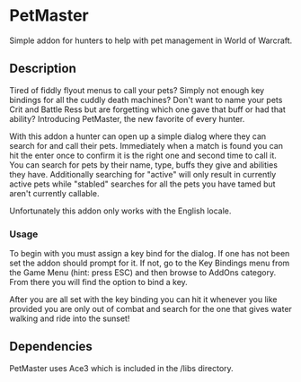 # PetMaster
Simple addon for hunters to help with pet management in World of Warcraft.

## Description
Tired of fiddly flyout menus to call your pets? Simply not enough key bindings for all the cuddly death machines? Don't want to name your pets Crit and Battle Ress but are forgetting which one gave that buff or had that ability? Introducing PetMaster, the new favorite of every hunter.

With this addon a hunter can open up a simple dialog where they can search for and call their pets. Immediately when a match is found you can hit the enter once to confirm it is the right one and second time to call it. You can search for pets by their name, type, buffs they give and abilities they have. Additionally searching for "active" will only result in currently active pets while "stabled" searches for all the pets you have tamed but aren't currently callable.

Unfortunately this addon only works with the English locale.

### Usage

To begin with you must assign a key bind for the dialog. If one has not been set the addon should prompt for it. If not, go to the Key Bindings menu from the Game Menu (hint: press ESC) and then browse to AddOns category. From there you will find the option to bind a key.

After you are all set with the key binding you can hit it whenever you like provided you are only out of combat and search for the one that gives water walking and ride into the sunset!

## Dependencies
PetMaster uses Ace3 which is included in the /libs directory.
